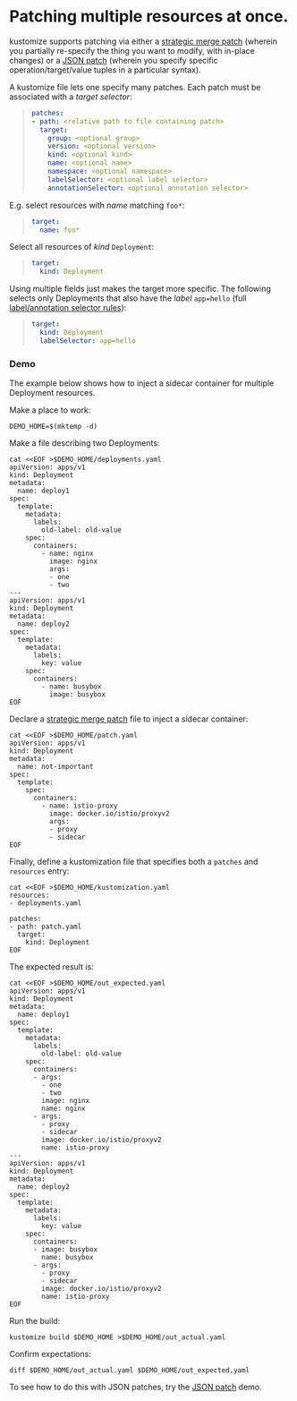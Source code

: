 # Patching multiple resources at once.

kustomize supports patching via either a
[strategic merge patch] (wherein you
partially re-specify the thing you want to
modify, with in-place changes) or a
[JSON patch] (wherein you specify specific
operation/target/value tuples in a particular
syntax).

A kustomize file lets one specify many
patches.  Each patch must be associated with
a _target selector_:

[strategic merge patch]: https://github.com/kubernetes/community/blob/master/contributors/devel/sig-api-machinery/strategic-merge-patch.md
[JSON patch]: jsonpatch.md

> ```yaml
> patches:
> - path: <relative path to file containing patch>
>   target:
>     group: <optional group>
>     version: <optional version>
>     kind: <optional kind>
>     name: <optional name>
>     namespace: <optional namespace>
>     labelSelector: <optional label selector>
>     annotationSelector: <optional annotation selector>
> ```

E.g. select resources with _name_ matching `foo*`:

> ```yaml
> target:
>   name: foo*
> ```

Select all resources of _kind_ `Deployment`:

> ```yaml
> target:
>   kind: Deployment
> ```

[label/annotation selector rules]: https://kubernetes.io/docs/concepts/overview/working-with-objects/labels/#label-selectors

Using multiple fields just makes the target
more specific. The following selects only
Deployments that also have the _label_ `app=hello`
(full [label/annotation selector rules]):

> ```yaml
> target:
>   kind: Deployment
>   labelSelector: app=hello
> ```

### Demo

The example below shows how to inject a
sidecar container for multiple Deployment
resources.


Make a place to work:

<!-- @demoHome @testAgainstLatestRelease -->
```
DEMO_HOME=$(mktemp -d)
```

Make a file describing two Deployments:

<!-- @createDeployments @testAgainstLatestRelease -->
```
cat <<EOF >$DEMO_HOME/deployments.yaml
apiVersion: apps/v1
kind: Deployment
metadata:
  name: deploy1
spec:
  template:
    metadata:
      labels:
        old-label: old-value
    spec:
      containers:
        - name: nginx
          image: nginx
          args:
          - one
          - two
---
apiVersion: apps/v1
kind: Deployment
metadata:
  name: deploy2
spec:
  template:
    metadata:
      labels:
        key: value
    spec:
      containers:
        - name: busybox
          image: busybox
EOF
```

Declare a [strategic merge patch] file
to inject a sidecar container:

<!-- @definePatch @testAgainstLatestRelease -->
```
cat <<EOF >$DEMO_HOME/patch.yaml
apiVersion: apps/v1
kind: Deployment
metadata:
  name: not-important
spec:
  template:
    spec:
      containers:
        - name: istio-proxy
          image: docker.io/istio/proxyv2
          args:
          - proxy
          - sidecar
EOF
```

Finally, define a kustomization file
that specifies both a `patches` and `resources`
entry:

<!-- @createKustomization @testAgainstLatestRelease -->
```
cat <<EOF >$DEMO_HOME/kustomization.yaml
resources:
- deployments.yaml

patches:
- path: patch.yaml
  target:
    kind: Deployment
EOF
```

The expected result is:

<!-- @definedExpectedOutput @testAgainstLatestRelease -->
```
cat <<EOF >$DEMO_HOME/out_expected.yaml
apiVersion: apps/v1
kind: Deployment
metadata:
  name: deploy1
spec:
  template:
    metadata:
      labels:
        old-label: old-value
    spec:
      containers:
      - args:
        - one
        - two
        image: nginx
        name: nginx
      - args:
        - proxy
        - sidecar
        image: docker.io/istio/proxyv2
        name: istio-proxy
---
apiVersion: apps/v1
kind: Deployment
metadata:
  name: deploy2
spec:
  template:
    metadata:
      labels:
        key: value
    spec:
      containers:
      - image: busybox
        name: busybox
      - args:
        - proxy
        - sidecar
        image: docker.io/istio/proxyv2
        name: istio-proxy
EOF
```

Run the build:
<!-- @runIt @testAgainstLatestRelease -->
```
kustomize build $DEMO_HOME >$DEMO_HOME/out_actual.yaml
```

Confirm expectations:

<!-- @diffShouldExitZero @testAgainstLatestRelease -->
```
diff $DEMO_HOME/out_actual.yaml $DEMO_HOME/out_expected.yaml
```

To see how to do this with JSON patches,
try the [JSON patch] demo.

